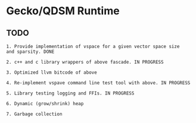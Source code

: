 # Gecko/QDSM Runtime

## TODO

    1. Provide implementation of vspace for a given vector space size
    and sparsity. DONE

    2. c++ and c library wrappers of above fascade. IN PROGRESS

    3. Optimized llvm bitcode of above

    4. Re-implement vspave command line test tool with above. IN PROGRESS

    5. Library testing logging and FFIs. IN PROGRESS

    6. Dynamic (grow/shrink) heap

    7. Garbage collection

